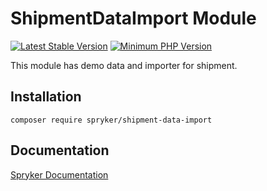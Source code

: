 # ShipmentDataImport Module
[![Latest Stable Version](https://poser.pugx.org/spryker/shipment-data-import/v/stable.svg)](https://packagist.org/packages/spryker/shipment-data-import)
[![Minimum PHP Version](https://img.shields.io/badge/php-%3E%3D%208.1-8892BF.svg)](https://php.net/)

This module has demo data and importer for shipment.

## Installation

```
composer require spryker/shipment-data-import
```

## Documentation

[Spryker Documentation](https://docs.spryker.com)
